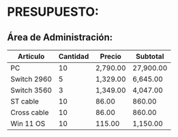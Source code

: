 # PRESUPUESTO:

## Área de Administración:

| Articulo     | Cantidad | Precio    | Subtotal  |
|--------------|----------|-----------|-----------|
| PC           | 10       | 2,790.00  | 27,900.00 |
| Switch 2960  | 5        | 1,329.00  |  6,645.00 |
| Switch 3560  | 3        | 1,349.00  |  4,047.00 |
| ST cable     | 10       |    86.00  |    860.00 |
| Cross cable  | 10       |    86.00  |    860.00 |
| Win 11 OS    | 10       |   115.00  |  1,150.00 |